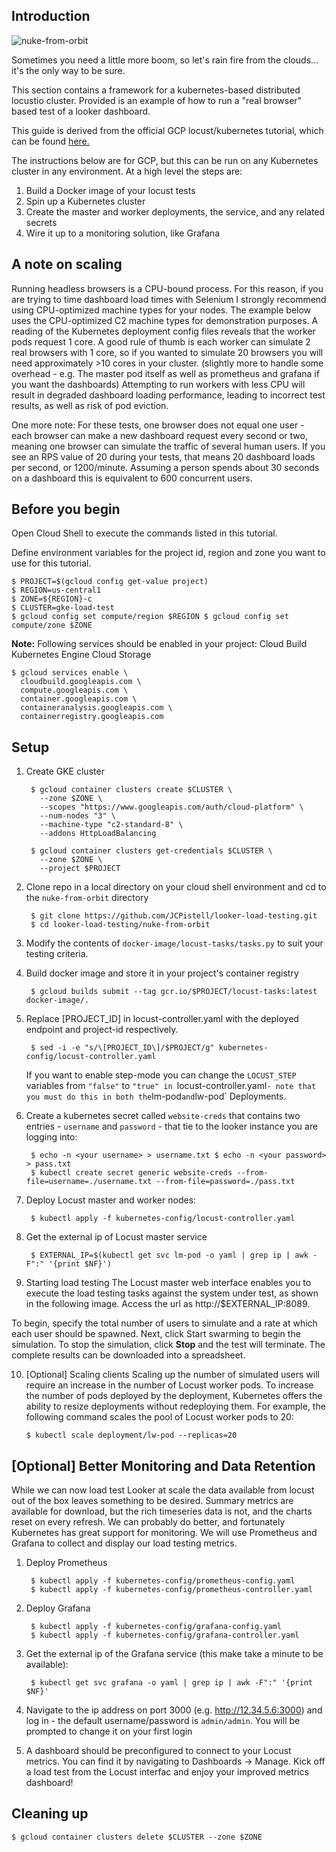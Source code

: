 ## Introduction

![nuke-from-orbit](https://i.imgflip.com/1o9ejc.jpg)

Sometimes you need a little more boom, so let's rain fire from the clouds... it's the only way to be sure.

This section contains a framework for a kubernetes-based distributed locustio cluster. Provided is an example of how to
run a "real browser" based test of a looker dashboard.

This guide is derived from the official GCP locust/kubernetes tutorial, which can be found
[here.](https://cloud.google.com/solutions/distributed-load-testing-using-gke)

The instructions below are for GCP, but this can be run on any Kubernetes cluster in any environment. At a high level
the steps are:

1. Build a Docker image of your locust tests
2. Spin up a Kubernetes cluster
3. Create the master and worker deployments, the service, and any related secrets
4. Wire it up to a monitoring solution, like Grafana

## A note on scaling

Running headless browsers is a CPU-bound process. For this reason, if you are trying to time dashboard load times with
Selenium I strongly recommend using CPU-optimized machine types for your nodes. The example below uses the CPU-optimized
C2 machine types for demonstration purposes. A reading of the Kubernetes deployment config files reveals that the worker
pods request 1 core. A good rule of thumb is each worker can simulate 2 real browsers with 1 core, so if you wanted to
simulate 20 browsers you will need approximately >10 cores in your cluster. (slightly more to handle some overhead -
e.g. The master pod itself as well as prometheus and grafana if you want the dashboards) Attempting to run workers with
less CPU will result in degraded dashboard loading performance, leading to incorrect test results, as well as risk of
pod eviction.

One more note: For these tests, one browser does not equal one user - each browser can make a new dashboard request
every second or two, meaning one browser can simulate the traffic of several human users. If you see an RPS value of 20
during your tests, that means 20 dashboard loads per second, or 1200/minute. Assuming a person spends about 30 seconds
on a dashboard this is equivalent to 600 concurrent users.

## Before you begin

Open Cloud Shell to execute the commands listed in this tutorial.

Define environment variables for the project id, region and zone you want to use for this tutorial.

    $ PROJECT=$(gcloud config get-value project) 
    $ REGION=us-central1 
    $ ZONE=${REGION}-c 
    $ CLUSTER=gke-load-test 
    $ gcloud config set compute/region $REGION $ gcloud config set compute/zone $ZONE

**Note:** Following services should be enabled in your project: Cloud Build Kubernetes Engine Cloud Storage

    $ gcloud services enable \ 
      cloudbuild.googleapis.com \
      compute.googleapis.com \
      container.googleapis.com \
      containeranalysis.googleapis.com \
      containerregistry.googleapis.com

## Setup

1. Create GKE cluster

        $ gcloud container clusters create $CLUSTER \
          --zone $ZONE \
          --scopes "https://www.googleapis.com/auth/cloud-platform" \
          --num-nodes "3" \
          --machine-type "c2-standard-8" \
          --addons HttpLoadBalancing

        $ gcloud container clusters get-credentials $CLUSTER \
          --zone $ZONE \
          --project $PROJECT

2. Clone repo in a local directory on your cloud shell environment and cd to the `nuke-from-orbit` directory

        $ git clone https://github.com/JCPistell/looker-load-testing.git
        $ cd looker-load-testing/nuke-from-orbit

3. Modify the contents of `docker-image/locust-tasks/tasks.py` to suit your testing criteria.

4. Build docker image and store it in your project's container registry

        $ gcloud builds submit --tag gcr.io/$PROJECT/locust-tasks:latest docker-image/.

5. Replace [PROJECT_ID] in locust-controller.yaml with the deployed endpoint and project-id respectively.

        $ sed -i -e "s/\[PROJECT_ID\]/$PROJECT/g" kubernetes-config/locust-controller.yaml

   If you want to enable step-mode you can change the `LOCUST_STEP` variables from `"false"` to `"true" in
   `locust-controller.yaml` - note that you must do this in both the `lm-pod` and `lw-pod` Deployments.

6. Create a kubernetes secret called `website-creds` that contains two entries - `username` and `password` - that tie to
   the looker instance you are logging into:

        $ echo -n <your username> > username.txt $ echo -n <your password> > pass.txt 
        $ kubectl create secret generic website-creds --from-file=username=./username.txt --from-file=password=./pass.txt

7. Deploy Locust master and worker nodes:

        $ kubectl apply -f kubernetes-config/locust-controller.yaml

8. Get the external ip of Locust master service

        $ EXTERNAL_IP=$(kubectl get svc lm-pod -o yaml | grep ip | awk -F":" '{print $NF}')

9. Starting load testing The Locust master web interface enables you to execute the load testing tasks against the
   system under test, as shown in the following image. Access the url as http://$EXTERNAL_IP:8089.

To begin, specify the total number of users to simulate and a rate at which each user should be spawned. Next, click
Start swarming to begin the simulation. To stop the simulation, click **Stop** and the test will terminate. The complete
results can be downloaded into a spreadsheet.

10. [Optional] Scaling clients Scaling up the number of simulated users will require an increase in the number of Locust
   worker pods. To increase the number of pods deployed by the deployment, Kubernetes offers the ability to resize
   deployments without redeploying them. For example, the following command scales the pool of Locust worker pods to 20:

        $ kubectl scale deployment/lw-pod --replicas=20

## [Optional] Better Monitoring and Data Retention

While we can now load test Looker at scale the data available from locust out of the box leaves something to be desired.
Summary metrics are available for download, but the rich timeseries data is not, and the charts reset on every refresh.
We can probably do better, and fortunately Kubernetes has great support for monitoring. We will use Prometheus and
Grafana to collect and display our load testing metrics.

1. Deploy Prometheus

        $ kubectl apply -f kubernetes-config/prometheus-config.yaml 
        $ kubectl apply -f kubernetes-config/prometheus-controller.yaml

4. Deploy Grafana

        $ kubectl apply -f kubernetes-config/grafana-config.yaml 
        $ kubectl apply -f kubernetes-config/grafana-controller.yaml

5. Get the external ip of the Grafana service (this make take a minute to be available):

        $ kubectl get svc grafana -o yaml | grep ip | awk -F":" '{print $NF}'

6. Navigate to the ip address on port 3000 (e.g. http://12.34.5.6:3000) and log in - the default username/password is
   `admin/admin`. You will be prompted to change it on your first login

7. A dashboard should be preconfigured to connect to your Locust metrics. You can find it by navigating to Dashboards ->
   Manage. Kick off a load test from the Locust interfac and enjoy your improved metrics dashboard!

## Cleaning up

    $ gcloud container clusters delete $CLUSTER --zone $ZONE
